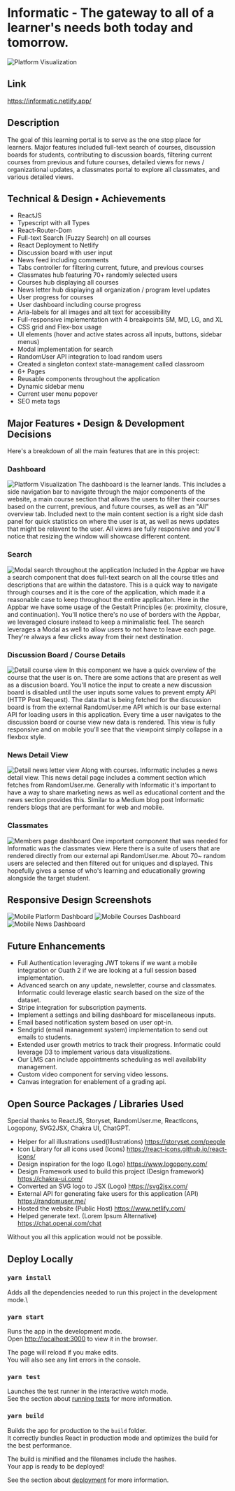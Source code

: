 Informatic - The gateway to all of a learner's needs both today and tomorrow.
===

![Platform Visualization](public/img/document/1.png)

## Link
https://informatic.netlify.app/

## Description 
The goal of this learning portal is to serve as the one stop place for learners. Major features included full-text search of courses, discussion boards for students, contributing to discussion boards, filtering current courses from previous and future courses, detailed views for news / organizational updates, a classmates portal to explore all classmates, and various detailed views.

## Technical & Design • Achievements  
- ReactJS
- Typescript with all Types
- React-Router-Dom
- Full-text Search (Fuzzy Search) on all courses
- React Deployment to Netlify
- Discussion board with user input
- News feed including comments
- Tabs controller for filtering current, future, and previous courses
- Classmates hub featuring 70+ randomly selected users
- Courses hub displaying all courses
- News letter hub displaying all organization / program level updates
- User progress for courses
- User dashboard including course progress
- Aria-labels for all images and alt text for accessibility
- Full-responsive implementation with 4 breakpoints SM, MD, LG, and XL
- CSS grid and Flex-box usage
- UI elements (hover and active states across all inputs, buttons, sidebar menus)
- Modal implementation for search
- RandomUser API integration to load random users
- Created a singleton context state-management called classroom
- 6+ Pages
- Reusable components throughout the application
- Dynamic sidebar menu
- Current user menu popover
- SEO meta tags

## Major Features • Design & Development Decisions 
Here's a breakdown of all the main features that are in this project:

### Dashboard  
![Platform Visualization](public/img/document/1.png)
The dashboard is the learner lands. This includes a side navigation bar to navigate through the major components of the website, a main course section that allows the users to filter their courses based on the current, previous, and future courses, as well as an "All" overview tab. Included next to the main content section is a right side dash panel for quick statistics on where the user is at, as well as news updates that might be relavent to the user. All views are fully responsive and you'll notice that resizing the window will showcase different content.

### Search  
![Modal search throughout the application](public/img/document/3.png)
Included in the Appbar we have a search component that does full-text search on all the course titles and descriptions that are within the datastore. This is a quick way to navigate through courses and it is the core of the application, which made it a reasonable case to keep throughout the entire applicaiton. Here in the Appbar we have some usage of the Gestalt Principles (ie: proximity, closure, and continuation). You'll notice there's no use of borders with the Appbar, we leveraged closure instead to keep a minimalistic feel. The search leverages a Modal as well to allow users to not have to leave each page. They're always a few clicks away from their next destination.

### Discussion Board / Course Details
![Detail course view](public/img/document/2.png)
In this component we have a quick overview of the course that the user is on. There are some actions that are present as well as a discusion board. You'll notice the input to create a new discussion board is disabled until the user inputs some values to prevent empty API (HTTP Post Request). The data that is being fetched for the discussion board is from the external RandomUser.me API which is our base external API for loading users in this application. Every time a user navigates to the discussion board or course view new data is rendered. This view is fully responsive and on mobile you'll see that the viewpoint simply collapse in a flexbox style.


### News Detail View  
![Detail news letter view](public/img/document/4.png)
Along with courses. Informatic includes a news detail view. This news detail page includes a comment section which fetches from RandomUser.me. Generally with Informatic it's important to have a way to share marketing news as well as educational content and the news section provides this. Similar to a Medium blog post Informatic renders blogs that are performant for web and mobile.    

### Classmates 
![Members page dashboard](public/img/document/7.png)
One important component that was needed for Informatic was the classmates view. Here there is a suite of users that are rendered directly from our external api RandomUser.me. About 70~ random users are selected and then filtered out for uniques and displayed. This hopefully gives a sense of who's learning and educationally growing alongside the target student.


## Responsive Design Screenshots 

![Mobile Platform Dashboard](public/img/document/mobile1.png)
![Mobile Courses Dashboard](public/img/document/mobile2.png)
![Mobile News Dashboard](public/img/document/mobile3.png)


## Future Enhancements  
- Full Authentication leveraging JWT tokens if we want a mobile integration or Ouath 2 if we are looking at a full session based implementation.
- Advanced search on any update, newsletter, course and classmates. Informatic could leverage elastic search based on the size of the dataset.
- Stripe integration for subscription payments.
- Implement a settings and billing dashboard for miscellaneous inputs.
- Email based notification system based on user opt-in.
- Sendgrid (email management system) implementation to send out emails to students.
- Extended user growth metrics to track their progress. Informatic could leverage D3 to implement various data visualizations.
- Our LMS can include appointments scheduling as well availability management.
- Custom video component for serving video lessons.
- Canvas integration for enablement of a grading api.

## Open Source Packages / Libraries Used
Special thanks to ReactJS, Storyset, RandomUser.me, ReactIcons, Logopony, SVG2JSX, Chakra UI, ChatGPT.

- Helper for all illustrations used(Illustrations) https://storyset.com/people
- Icon Library for all icons used (Icons) https://react-icons.github.io/react-icons/
- Design inspiration for the logo (Logo) https://www.logopony.com/
- Design Framework used to build this project (Design framework) https://chakra-ui.com/
- Converted an SVG logo to JSX (Logo) https://svg2jsx.com/
- External API for generating fake users for this application (API) https://randomuser.me/
- Hosted the website (Public Host) https://www.netlify.com/
- Helped generate text. (Lorem Ipsum Alternative) https://chat.openai.com/chat

Without you all this application would not be possible.


## Deploy Locally
### `yarn install`
Adds all the dependencies needed to run this project in the development mode.\

### `yarn start`

Runs the app in the development mode.\
Open [http://localhost:3000](http://localhost:3000) to view it in the browser.

The page will reload if you make edits.\
You will also see any lint errors in the console.

### `yarn test`

Launches the test runner in the interactive watch mode.\
See the section about [running tests](https://facebook.github.io/create-react-app/docs/running-tests) for more information.

### `yarn build`

Builds the app for production to the `build` folder.\
It correctly bundles React in production mode and optimizes the build for the best performance.

The build is minified and the filenames include the hashes.\
Your app is ready to be deployed!

See the section about [deployment](https://facebook.github.io/create-react-app/docs/deployment) for more information.
